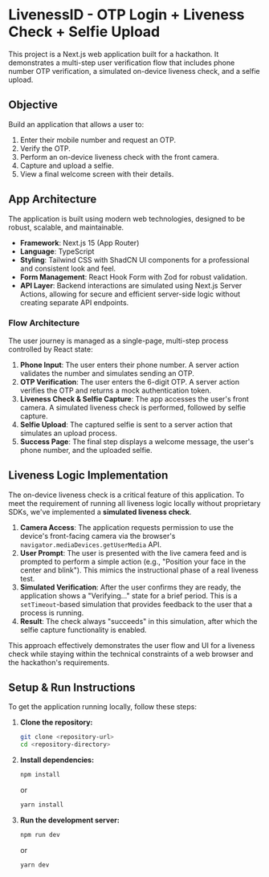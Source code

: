 # LivenessID - OTP Login + Liveness Check + Selfie Upload

This project is a Next.js web application built for a hackathon. It demonstrates a multi-step user verification flow that includes phone number OTP verification, a simulated on-device liveness check, and a selfie upload.

## Objective

Build an application that allows a user to:
1.  Enter their mobile number and request an OTP.
2.  Verify the OTP.
3.  Perform an on-device liveness check with the front camera.
4.  Capture and upload a selfie.
5.  View a final welcome screen with their details.

## App Architecture

The application is built using modern web technologies, designed to be robust, scalable, and maintainable.

-   **Framework**: Next.js 15 (App Router)
-   **Language**: TypeScript
-   **Styling**: Tailwind CSS with ShadCN UI components for a professional and consistent look and feel.
-   **Form Management**: React Hook Form with Zod for robust validation.
-   **API Layer**: Backend interactions are simulated using Next.js Server Actions, allowing for secure and efficient server-side logic without creating separate API endpoints.

### Flow Architecture

The user journey is managed as a single-page, multi-step process controlled by React state:

1.  **Phone Input**: The user enters their phone number. A server action validates the number and simulates sending an OTP.
2.  **OTP Verification**: The user enters the 6-digit OTP. A server action verifies the OTP and returns a mock authentication token.
3.  **Liveness Check & Selfie Capture**: The app accesses the user's front camera. A simulated liveness check is performed, followed by selfie capture.
4.  **Selfie Upload**: The captured selfie is sent to a server action that simulates an upload process.
5.  **Success Page**: The final step displays a welcome message, the user's phone number, and the uploaded selfie.

## Liveness Logic Implementation

The on-device liveness check is a critical feature of this application. To meet the requirement of running all liveness logic locally without proprietary SDKs, we've implemented a **simulated liveness check**.

1.  **Camera Access**: The application requests permission to use the device's front-facing camera via the browser's `navigator.mediaDevices.getUserMedia` API.
2.  **User Prompt**: The user is presented with the live camera feed and is prompted to perform a simple action (e.g., "Position your face in the center and blink"). This mimics the instructional phase of a real liveness test.
3.  **Simulated Verification**: After the user confirms they are ready, the application shows a "Verifying..." state for a brief period. This is a `setTimeout`-based simulation that provides feedback to the user that a process is running.
4.  **Result**: The check always "succeeds" in this simulation, after which the selfie capture functionality is enabled.

This approach effectively demonstrates the user flow and UI for a liveness check while staying within the technical constraints of a web browser and the hackathon's requirements.

## Setup & Run Instructions

To get the application running locally, follow these steps:

1.  **Clone the repository:**
    ```bash
    git clone <repository-url>
    cd <repository-directory>
    ```

2.  **Install dependencies:**
    ```bash
    npm install
    ```
    or
    ```bash
    yarn install
    ```

3.  **Run the development server:**
    ```bash
    npm run dev
    ```
    or
    ```bash
    yarn dev
    ```

